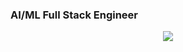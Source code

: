 ### AI/ML Full Stack Engineer

<p align="center">
  <img src="https://github.com/demartini/demartini/blob/master/code.gif">
</p>
